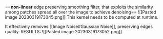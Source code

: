 ==**non-linear** edge preserving smoothing filter, that exploits the similarity among patches spread all over the image to achieve denoising==
![[Pasted image 20230319173045.png]]
This kernel needs to be computed at runtime.

It effectively removes [[Image Noise#Gaussian Noise]], preserving edges quality.
RESULTS:
![[Pasted image 20230319173052.png]]
